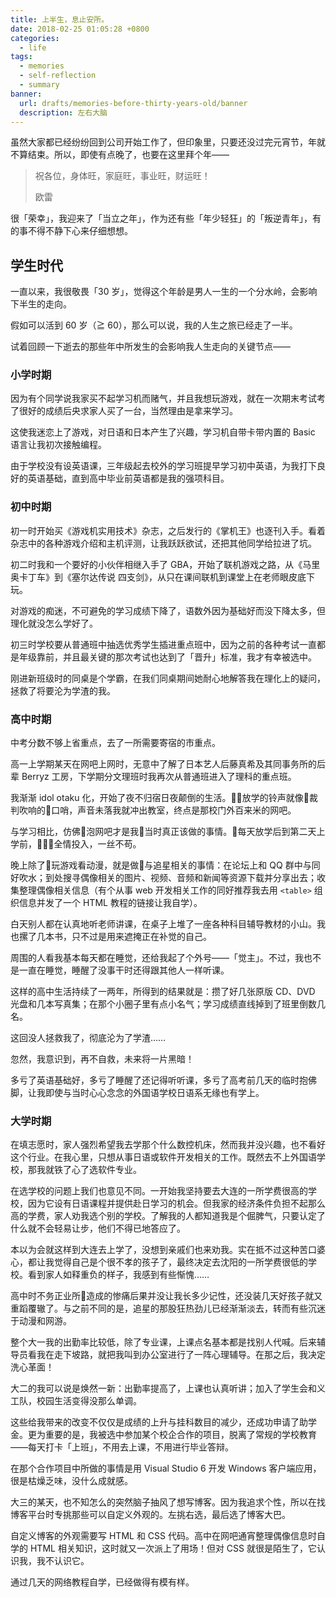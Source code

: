 ```yaml
---
title: 上半生，息止安所。
date: 2018-02-25 01:05:28 +0800
categories:
  - life
tags:
  - memories
  - self-reflection
  - summary
banner:
  url: drafts/memories-before-thirty-years-old/banner
  description: 左右大脑
---
```


虽然大家都已经纷纷回到公司开始工作了，但印象里，只要还没过完元宵节，年就不算结束。所以，即使有点晚了，也要在这里拜个年——

<blockquote>
  <p>祝各位，身体旺，家庭旺，事业旺，财运旺！</p>
  <footer>欧雷</footer>
</blockquote>

很「荣幸」，我迎来了「当立之年」，作为还有些「年少轻狂」的「叛逆青年」，有的事不得不静下心来仔细想想。

## 学生时代

一直以来，我很敬畏「30 岁」，觉得这个年龄是男人一生的一个分水岭，会影响下半生的走向。

假如可以活到 60 岁（≧ 60），那么可以说，我的人生之旅已经走了一半。

试着回顾一下逝去的那些年中所发生的会影响我人生走向的关键节点——

### 小学时期

因为有个同学说我家买不起学习机而赌气，并且我想玩游戏，就在一次期末考试考了很好的成绩后央求家人买了一台，当然理由是拿来学习。

这使我迷恋上了游戏，对日语和日本产生了兴趣，学习机自带卡带内置的 Basic 语言让我初次接触编程。

由于学校没有设英语课，三年级起去校外的学习班提早学习初中英语，为我打下良好的英语基础，直到高中毕业前英语都是我的强项科目。

### 初中时期

初一时开始买《游戏机实用技术》杂志，之后发行的《掌机王》也逐刊入手。看着杂志中的各种游戏介绍和主机评测，让我跃跃欲试，还把其他同学给拉进了坑。

初二时我和一个要好的小伙伴相继入手了 GBA，开始了联机游戏之路，从《马里奥卡丁车》到《塞尔达传说 四支剑》，从只在课间联机到课堂上在老师眼皮底下玩。

对游戏的痴迷，不可避免的学习成绩下降了，语数外因为基础好而没下降太多，但理化就没怎么学好了。

初三时学校要从普通班中抽选优秀学生插进重点班中，因为之前的各种考试一直都是年级靠前，并且最关键的那次考试也达到了「晋升」标准，我才有幸被选中。

刚进新班级时的同桌是个学霸，在我们同桌期间她耐心地解答我在理化上的疑问，拯救了将要沦为学渣的我。

### 高中时期

中考分数不够上省重点，去了一所需要寄宿的市重点。

高一上学期某天在网吧上网时，无意中了解了日本艺人后藤真希及其同事务所的后辈 Berryz 工房，下学期分文理班时我再次从普通班进入了理科的重点班。

我渐渐 idol otaku 化，开始了夜不归宿日夜颠倒的生活。放学的铃声就像裁判吹响的口哨，声音未落我就冲出教室，终点是那校门外百来米的网吧。

与学习相比，仿佛泡网吧才是我当时真正该做的事情。每天放学后到第二天上学前，全情投入，一丝不苟。

晚上除了玩游戏看动漫，就是做与追星相关的事情：在论坛上和 QQ 群中与同好吹水；到处搜寻偶像相关的图片、视频、音频和新闻等资源下载并分享出去；收集整理偶像相关信息（有个从事 web 开发相关工作的同好推荐我去用 `<table>` 组织信息并发了一个 HTML 教程的链接让我自学）。

白天别人都在认真地听老师讲课，在桌子上堆了一座各种科目辅导教材的小山。我也摞了几本书，只不过是用来遮掩正在补觉的自己。

周围的人看我基本每天都在睡觉，还给我起了个外号——「觉主」。不过，我也不是一直在睡觉，睡醒了没事干时还得跟其他人一样听课。

这样的高中生活持续了一两年，所得到的结果就是：攒了好几张原版 CD、DVD 光盘和几本写真集；在那个小圈子里有点小名气；学习成绩直线掉到了班里倒数几名。

这回没人拯救我了，彻底沦为了学渣……

忽然，我意识到，再不自救，未来将一片黑暗！

多亏了英语基础好，多亏了睡醒了还记得听听课，多亏了高考前几天的临时抱佛脚，让我即使与当时心心念念的外国语学校日语系无缘也有学上。

### 大学时期

在填志愿时，家人强烈希望我去学那个什么数控机床，然而我并没兴趣，也不看好这个行业。在我心里，只想从事日语或软件开发相关的工作。既然去不上外国语学校，那我就铁了心了选软件专业。

在选学校的问题上我们也意见不同。一开始我坚持要去大连的一所学费很高的学校，因为它设有日语课程并提供赴日学习的机会。但我家的经济条件负担不起那么高的学费，家人劝我选个别的学校。了解我的人都知道我是个倔脾气，只要认定了什么就不会轻易让步，他们不得已地答应了。

本以为会就这样到大连去上学了，没想到亲戚们也来劝我。实在抵不过这种苦口婆心，都让我觉得自己是个很不孝的孩子了，最终决定去沈阳的一所学费很低的学校。看到家人如释重负的样子，我感到有些惭愧……

高中时不务正业所造成的惨痛后果并没让我长多少记性，还没装几天好孩子就又重蹈覆辙了。与之前不同的是，追星的那股狂热劲儿已经渐渐淡去，转而有些沉迷于动漫和网游。

整个大一我的出勤率比较低，除了专业课，上课点名基本都是找别人代喊。后来辅导员看我在走下坡路，就把我叫到办公室进行了一阵心理辅导。在那之后，我决定洗心革面！

大二的我可以说是焕然一新：出勤率提高了，上课也认真听讲；加入了学生会和义工队，校园生活变得没那么单调。

这些给我带来的改变不仅仅是成绩的上升与挂科数目的减少，还成功申请了助学金。更为重要的是，我被选中参加某个校企合作的项目，脱离了常规的学校教育——每天打卡「上班」，不用去上课，不用进行毕业答辩。

在那个合作项目中所做的事情是用 Visual Studio 6 开发 Windows 客户端应用，很是枯燥乏味，没什么成就感。

大三的某天，也不知怎么的突然脑子抽风了想写博客。因为我追求个性，所以在找博客平台时专挑那些可以自定义外观的。左挑右选，最后选了博客大巴。

自定义博客的外观需要写 HTML 和 CSS 代码。高中在网吧通宵整理偶像信息时自学的 HTML 相关知识，这时就又一次派上了用场！但对 CSS 就很是陌生了，它认识我，我不认识它。

通过几天的网络教程自学，已经做得有模有样。

